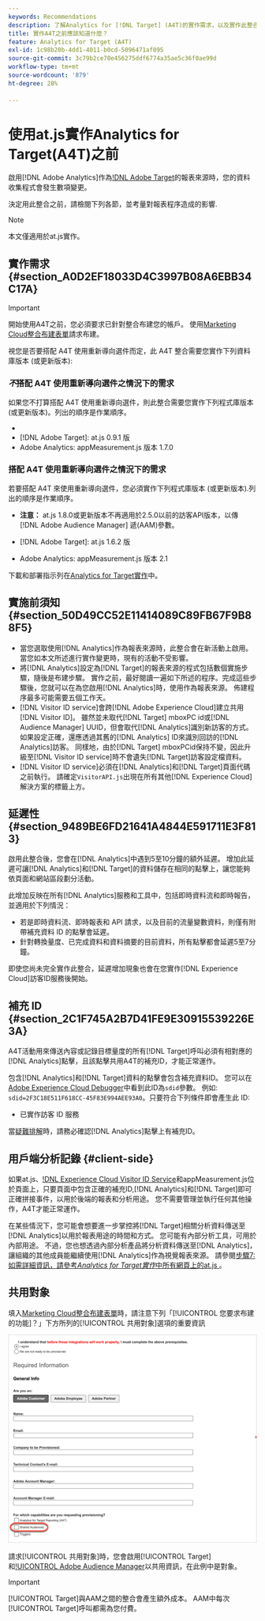 ```yaml
---
keywords: Recommendations
description: 了解Analytics for [!DNL Target] (A4T)的實作需求，以及實作此整合前應考慮的事項。
title: 實作A4T之前應該知道什麼？
feature: Analytics for Target (A4T)
exl-id: 1c98b20b-4dd1-4011-b0cd-5096471af095
source-git-commit: 3c79b2ce70e456275ddf6774a35ae5c36f0ae99d
workflow-type: tm+mt
source-wordcount: '879'
ht-degree: 28%

---
```


# 使用at.js實作Analytics for Target(A4T)之前

啟用[!DNL Adobe Analytics]作為[!DNL Adobe Target](A4T)的報表來源時，您的資料收集程式會發生數項變更。

決定用此整合之前，請檢閱下列各節，並考量對報表程序造成的影響.

>[!NOTE]
>
>本文僅適用於at.js實作。

## 實作需求 {#section_A0D2EF18033D4C3997B08A6EBB34C17A}

>[!IMPORTANT]
>
>開始使用A4T之前，您必須要求已針對整合布建您的帳戶。 使用[Marketing Cloud整合布建表單](https://www.adobe.com/go/audiences_tw)請求布建。

視您是否要搭配 A4T 使用重新導向選件而定，此 A4T 整合需要您實作下列資料庫版本 (或更新版本):

### *不*&#x200B;搭配 A4T 使用重新導向選件之情況下的需求

如果您不打算搭配 A4T 使用重新導向選件，則此整合需要您實作下列程式庫版本 (或更新版本)。列出的順序是作業順序。

* [!DNL Experience Cloud Visitor ID Service]:visitorAPI.js版本1.8.0
* [!DNL Adobe Target]: at.js 0.9.1 版
* Adobe Analytics: appMeasurement.js 版本 1.7.0

### 搭配 A4T 使用重新導向選件之情況下的需求

若要搭配 A4T 來使用重新導向選件，您必須實作下列程式庫版本 (或更新版本).列出的順序是作業順序。

* [!DNL Experience Cloud Visitor ID Service]:visitorAPI.js版本2.3.0

   **注意：**  at.js 1.8.0或更新版本不再適用於2.5.0以前的訪客API版本，以傳 [!DNL Adobe Audience Manager] 遞(AAM)參數。

* [!DNL Adobe Target]: at.js 1.6.2 版

* Adobe Analytics: appMeasurement.js 版本 2.1

下載和部署指示列在[Analytics for Target實作](/help/c-integrating-target-with-mac/a4t/a4timplementation.md)中。

## 實施前須知 {#section_50D49CC52E11414089C89FB67F9B88F5}

* 當您選取使用[!DNL Analytics]作為報表來源時，此整合會在新活動上啟用。 當您如本文所述進行實作變更時，現有的活動不受影響。
* 將[!DNL Analytics]設定為[!DNL Target]的報表來源的程式包括數個實施步驟，隨後是布建步驟。 實作之前，最好閱讀一遍如下所述的程序。完成這些步驟後，您就可以在為您啟用[!DNL Analytics]時，使用作為報表來源。 佈建程序最多可能需要五個工作天。
* [!DNL Visitor ID service]會跨[!DNL Adobe Experience Cloud]建立共用[!DNL Visitor ID]。 雖然並未取代[!DNL Target] mboxPC id或[!DNL Audience Manager] UUID，但會取代[!DNL Analytics]識別新訪客的方式。 如果設定正確，還應透過其舊的[!DNL Analytics] ID來識別回訪的[!DNL Analytics]訪客。 同樣地，由於[!DNL Target] mboxPCid保持不變，因此升級至[!DNL Visitor ID service]時不會遺失[!DNL Target]訪客設定檔資料。
* [!DNL Visitor ID service]必須在[!DNL Analytics]和[!DNL Target]頁面代碼之前執行。 請確定`VisitorAPI.js`出現在所有其他[!DNL Experience Cloud]解決方案的標籤上方。

## 延遲性 {#section_9489BE6FD21641A4844E591711E3F813}

啟用此整合後，您會在[!DNL Analytics]中遇到5至10分鐘的額外延遲。 增加此延遲可讓[!DNL Analytics]和[!DNL Target]的資料儲存在相同的點擊上，讓您能夠依頁面和網站區段劃分活動。

此增加反映在所有[!DNL Analytics]服務和工具中，包括即時資料流和即時報告，並適用於下列情況：

* 若是即時資料流、即時報表和 API 請求，以及目前的流量變數資料，則僅有附帶補充資料 ID 的點擊會延遲。
* 針對轉換量度、已完成資料和資料摘要的目前資料，所有點擊都會延遲5至7分鐘。

即使您尚未完全實作此整合，延遲增加現象也會在您實作[!DNL Experience Cloud]訪客ID服務後開始。

## 補充 ID {#section_2C1F745A2B7D41FE9E30915539226E3A}

A4T活動用來傳送內容或記錄目標量度的所有[!DNL Target]呼叫必須有相對應的[!DNL Analytics]點擊，且該點擊共用A4T的補充ID，才能正常運作。

包含[!DNL Analytics]和[!DNL Target]資料的點擊會包含補充資料ID。 您可以在[Adobe Experience Cloud Debugger](https://experienceleague.adobe.com/docs/debugger/using/experience-cloud-debugger.html)中看到此ID為`sdid`參數。 例如: `sdid=2F3C18E511F618CC-45F83E994AEE93A0`。只要符合下列條件即會產生此 ID:

* 已實作訪客 ID 服務

當[疑難排解](/help/c-integrating-target-with-mac/a4t/c-a4t-troubleshooting/a4t-troubleshooting.md)時，請務必確認[!DNL Analytics]點擊上有補充ID。

## 用戶端分析記錄 {#client-side}

如果at.js、[!DNL Experience Cloud Visitor ID Service]和appMeasurement.js位於頁面上，只要頁面中包含正確的補充ID,[!DNL Analytics]和[!DNL Target]即可正確拼接事件，以用於後端的報表和分析用途。 您不需要管理並執行任何其他操作，A4T才能正常運作。

在某些情況下，您可能會想要進一步掌控將[!DNL Target]相關分析資料傳送至[!DNL Analytics]以用於報表用途的時間和方式。 您可能有內部分析工具，可用於內部用途。 不過，您也想透過內部分析產品將分析資料傳送至[!DNL Analytics]，讓組織的其他成員能繼續使用[!DNL Analytics]作為視覺報表來源。 請參閱[步驟7:如需詳細資訊，請參考&#x200B;*Analytics for Target實作*&#x200B;中所有網頁上的at.js ](/help/c-integrating-target-with-mac/a4t/a4timplementation.md#step7)。

## 共用對象

填入[Marketing Cloud整合布建表單](https://www.adobe.com/go/audiences)時，請注意下列「[!UICONTROL 您要求布建的功能]？」下方所列的[!UICONTROL 共用對象]選項的重要資訊

![申請表](/help/c-integrating-target-with-mac/a4t/assets/request-form.png)

請求[!UICONTROL 共用對象]時，您會啟用[!UICONTROL Target]和[!UICONTROL Adobe Audience Manager](AAM)以共用資訊，在此例中是對象。

>[!IMPORTANT]
>
>[!UICONTROL Target]與AAM之間的整合會產生額外成本。 AAM中每次[!UICONTROL Target]呼叫都需為您付費。
